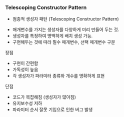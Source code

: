 ### Telescoping Constructor Pattern

* 점층적 생성자 패턴 (Telescoping Constructor Pattern)<br/>

- 매개변수를 가지는 생성자를 다양하게 미리 만들어 두는 것.  <br/>
- 생성자를 특정하여 명백하게 배치 생성 가능.<br/>
- 구현해두는 것에 따라 필수 매개변수, 선택 매개변수 구분<br/>

장점<br/>
* 구현이 간편함<br/>
* 가독성이 높음<br/>
* 각 생성자가 파라미터 종류와 개수를 명확하게 표현<br/>

단점<br/>
* 코드가 복잡해짐 (생성자가 많아짐)<br/>
* 유지보수성 저하<br/>
* 파라미터 순서 잘못 기입으로 인한 버그 발생<br/>